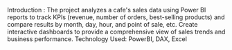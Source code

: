 Introduction : The project analyzes a cafe's sales data using Power BI reports to track KPIs (revenue, number of orders, best-selling products) and compare results by month, day, hour, and point of sale, etc.
Create interactive dashboards to provide a comprehensive view of sales trends and business performance.
Technology Used: PowerBI, DAX, Excel

